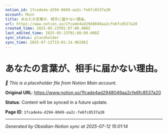```yaml
---
notion_id: 1fcade4a-d294-8049-aa2c-fe6fc8537a20
account: Main
title: あなたの言葉が、相手に届かない理由。
url: https://www.notion.so/1fcade4ad2948049aa2cfe6fc8537a20
created_time: 2025-05-23T01:07:00.000Z
last_edited_time: 2025-05-23T01:08:00.000Z
sync_status: placeholder
sync_time: 2025-07-12T15:01:14.962862
---
```


# あなたの言葉が、相手に届かない理由。

*🔄 This is a placeholder file from Notion Main account.*

**Original URL**: https://www.notion.so/1fcade4ad2948049aa2cfe6fc8537a20

**Status**: Content will be synced in a future update.

**Page ID**: `1fcade4a-d294-8049-aa2c-fe6fc8537a20`

---

*Generated by Obsidian-Notion sync at 2025-07-12 15:01:14*
